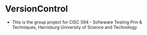 # VersionControl

- This is the group project for CISC 594 - Sofwware Testing Prin & Techniques, Harrisburg University of Science and Technology